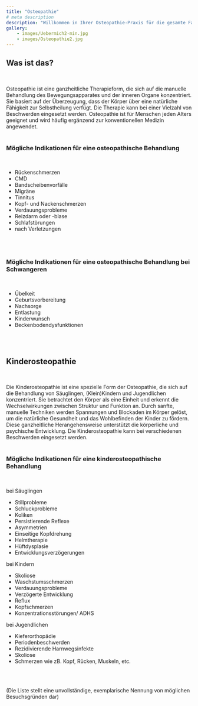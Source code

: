 ```yaml
---
title: "Osteopathie"
# meta description
description: "Willkommen in Ihrer Osteopathie-Praxis für die gesamte Familie. Spezialisiert auf Säuglinge, Kinder und Frauen vor und nach der Geburt."
gallery:
    - images/Uebermich2-min.jpg
    - images/Osteopathie2.jpg
---
```

## Was ist das?
<br>

Osteopathie ist eine ganzheitliche Therapieform, die sich auf die manuelle Behandlung des Bewegungsapparates und der inneren Organe konzentriert. Sie basiert auf der Überzeugung, dass der Körper über eine natürliche Fähigkeit zur Selbstheilung verfügt. Die Therapie kann bei einer Vielzahl von Beschwerden eingesetzt werden. Osteopathie ist für Menschen jeden Alters geeignet und wird häufig ergänzend zur konventionellen Medizin angewendet.
<br>
<br>

### Mögliche Indikationen für eine osteopathische Behandlung
<br>

* Rückenschmerzen
* CMD
* Bandscheibenvorfälle
* Migräne
* Tinnitus
* Kopf- und Nackenschmerzen
* Verdauungsprobleme
* Reizdarm oder -blase
* Schlafstörungen
* nach Verletzungen
<br>
<br>

### Mögliche Indikationen für eine osteopathische Behandlung bei Schwangeren
<br>

* Übelkeit
* Geburtsvorbereitung
* Nachsorge
* Entlastung
* Kinderwunsch
* Beckenbodendysfunktionen
<br>
<br>

## Kinderosteopathie
<br>

Die Kinderosteopathie ist eine spezielle Form der Osteopathie, die sich auf die Behandlung von Säuglingen, (Klein)Kindern und Jugendlichen konzentriert. Sie betrachtet den Körper als eine Einheit und erkennt die Wechselwirkungen zwischen Struktur und Funktion an. Durch sanfte, manuelle Techniken werden Spannungen und Blockaden im Körper gelöst, um die natürliche Gesundheit und das Wohlbefinden der Kinder zu fördern. Diese ganzheitliche Herangehensweise unterstützt die körperliche und psychische Entwicklung. Die Kinderosteopathie kann bei verschiedenen Beschwerden eingesetzt werden.
<br>
<br>

### Mögliche Indikationen für eine kinderosteopathische Behandlung
<br>

bei Säuglingen

* Stillprobleme
* Schluckprobleme
* Koliken
* Persistierende Reflexe
* Asymmetrien
* Einseitige Kopfdrehung
* Helmtherapie
* Hüftdysplasie
* Entwicklungsverzögerungen

bei Kindern

* Skoliose
* Waschstumsschmerzen
* Verdauungsprobleme
* Verzögerte Entwicklung
* Reflux
* Kopfschmerzen
* Konzentrationsstörungen/ ADHS

bei Jugendlichen

* Kieferorthopädie
* Periodenbeschwerden
* Rezidivierende Harnwegsinfekte
* Skoliose
* Schmerzen wie zB. Kopf, Rücken, Muskeln, etc.
<br>
<br>

(Die Liste stellt eine unvollständige, exemplarische Nennung von möglichen Besuchsgründen dar)